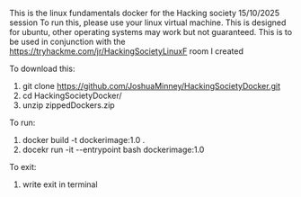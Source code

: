 This is the linux fundamentals docker for the Hacking society 15/10/2025 session
To run this, please use your linux virtual machine. This is designed for ubuntu, other operating systems may work but not guaranteed.
This is to be used in conjunction with the https://tryhackme.com/jr/HackingSocietyLinuxF room I created


To download this:
1) git clone https://github.com/JoshuaMinney/HackingSocietyDocker.git
2) cd HackingSocietyDocker/
3) unzip zippedDockers.zip
   
To run:
1) docker build -t dockerimage:1.0 .
2) docekr run -it --entrypoint bash dockerimage:1.0

To exit:
1) write exit in terminal
